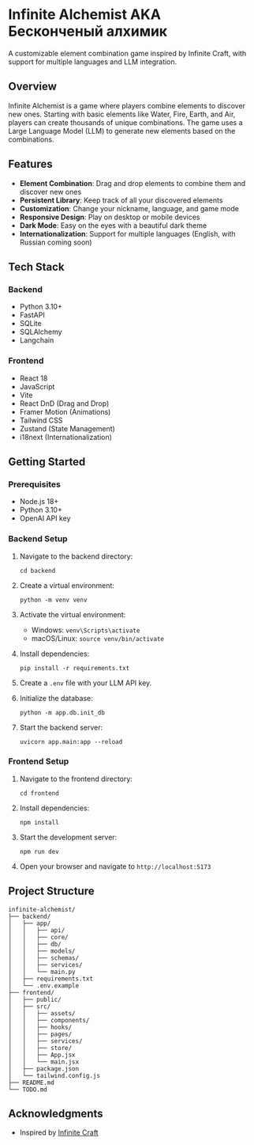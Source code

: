 # Infinite Alchemist AKA Бесконченый алхимик

A customizable element combination game inspired by Infinite Craft, with support for multiple languages and LLM integration.

## Overview

Infinite Alchemist is a game where players combine elements to discover new ones. Starting with basic elements like Water, Fire, Earth, and Air, players can create thousands of unique combinations. The game uses a Large Language Model (LLM) to generate new elements based on the combinations.

## Features

- **Element Combination**: Drag and drop elements to combine them and discover new ones
- **Persistent Library**: Keep track of all your discovered elements
- **Customization**: Change your nickname, language, and game mode
- **Responsive Design**: Play on desktop or mobile devices
- **Dark Mode**: Easy on the eyes with a beautiful dark theme
- **Internationalization**: Support for multiple languages (English, with Russian coming soon)

## Tech Stack

### Backend
- Python 3.10+
- FastAPI
- SQLite
- SQLAlchemy
- Langchain

### Frontend
- React 18
- JavaScript
- Vite
- React DnD (Drag and Drop)
- Framer Motion (Animations)
- Tailwind CSS
- Zustand (State Management)
- i18next (Internationalization)

## Getting Started

### Prerequisites
- Node.js 18+
- Python 3.10+
- OpenAI API key

### Backend Setup
1. Navigate to the backend directory:
   ```
   cd backend
   ```

2. Create a virtual environment:
   ```
   python -m venv venv
   ```

3. Activate the virtual environment:
   - Windows: `venv\Scripts\activate`
   - macOS/Linux: `source venv/bin/activate`

4. Install dependencies:
   ```
   pip install -r requirements.txt
   ```

5. Create a `.env` file with your LLM API key.

6. Initialize the database:
   ```
   python -m app.db.init_db
   ```

7. Start the backend server:
   ```
   uvicorn app.main:app --reload
   ```

### Frontend Setup
1. Navigate to the frontend directory:
   ```
   cd frontend
   ```

2. Install dependencies:
   ```
   npm install
   ```

3. Start the development server:
   ```
   npm run dev
   ```

4. Open your browser and navigate to `http://localhost:5173`

## Project Structure

```
infinite-alchemist/
├── backend/
│   ├── app/
│   │   ├── api/
│   │   ├── core/
│   │   ├── db/
│   │   ├── models/
│   │   ├── schemas/
│   │   ├── services/
│   │   └── main.py
│   ├── requirements.txt
│   └── .env.example
├── frontend/
│   ├── public/
│   ├── src/
│   │   ├── assets/
│   │   ├── components/
│   │   ├── hooks/
│   │   ├── pages/
│   │   ├── services/
│   │   ├── store/
│   │   ├── App.jsx
│   │   └── main.jsx
│   ├── package.json
│   └── tailwind.config.js
├── README.md
└── TODO.md
```

## Acknowledgments

- Inspired by [Infinite Craft](https://neal.fun/infinite-craft/)
